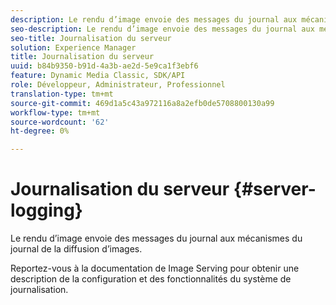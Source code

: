 ```yaml
---
description: Le rendu d’image envoie des messages du journal aux mécanismes du journal de la diffusion d’images.
seo-description: Le rendu d’image envoie des messages du journal aux mécanismes du journal de la diffusion d’images.
seo-title: Journalisation du serveur
solution: Experience Manager
title: Journalisation du serveur
uuid: b84b9350-b91d-4a3b-ae2d-5e9ca1f3ebf6
feature: Dynamic Media Classic, SDK/API
role: Développeur, Administrateur, Professionnel
translation-type: tm+mt
source-git-commit: 469d1a5c43a972116a8a2efb0de5708800130a99
workflow-type: tm+mt
source-wordcount: '62'
ht-degree: 0%

---
```



# Journalisation du serveur {#server-logging}

Le rendu d’image envoie des messages du journal aux mécanismes du journal de la diffusion d’images.

Reportez-vous à la documentation de Image Serving pour obtenir une description de la configuration et des fonctionnalités du système de journalisation.

